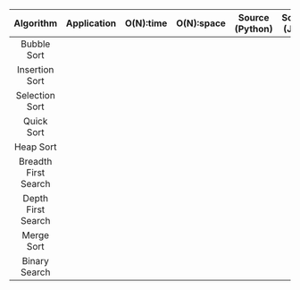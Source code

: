 |  <center>Algorithm</center> |  <center>Application</center> |  <center>O(N):time</center> |  <center>O(N):space</center> |  <center>Source (Python)</center> |  <center>Source (Java)</center> |
|:--------|:--------:|--------:|--------:|--------:|--------:|
| <center>Bubble Sort</center> | <center></center> | <center></center> | <center></center> | <center></center> | <center></center> | 
| <center>Insertion Sort</center> | <center></center> | <center></center> | <center></center> | <center></center> | <center></center> |
| <center>Selection Sort</center> | <center></center> | <center></center> | <center></center> | <center></center> | <center></center> |
| <center>Quick Sort</center> | <center></center> | <center></center> | <center></center> | <center></center> | <center></center> |
| <center>Heap Sort</center> | <center></center> | <center></center> | <center></center> | <center></center> | <center></center> |
| <center>Breadth First Search</center> | <center></center> | <center></center> | <center></center> | <center></center> | <center></center> |
| <center>Depth First Search</center> | <center></center> | <center></center> | <center></center> | <center></center> | <center></center> |
| <center>Merge Sort</center> | <center></center> | <center></center> | <center></center> | <center></center> | <center></center> |
| <center>Binary Search</center> | <center></center> | <center></center> | <center></center> | <center></center> | <center></center> |




